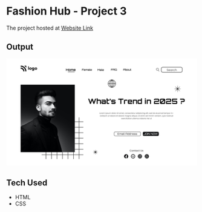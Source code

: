 # Fashion Hub - Project 3

The project hosted at [Website Link](https://badjatya-fashion-hub.netlify.app/)

## Output

![Output](./assets/output.png)

## Tech Used

-   HTML
-   CSS
